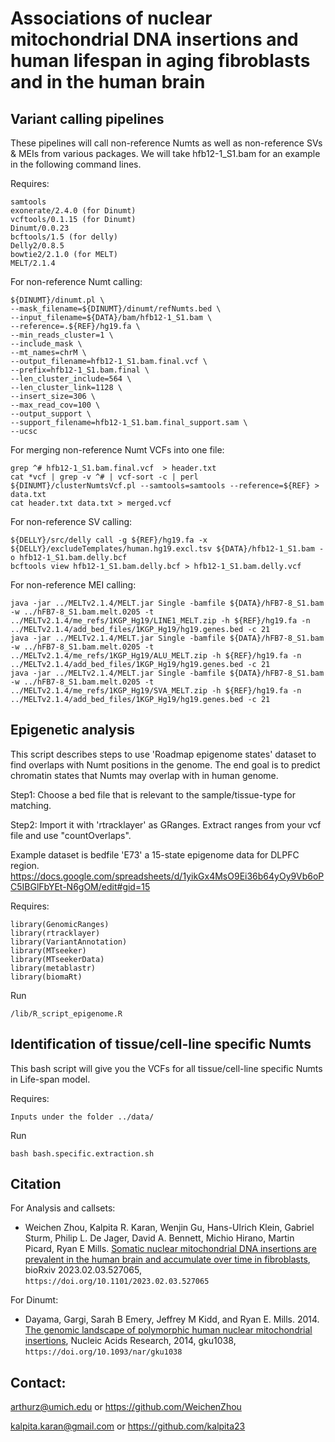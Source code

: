 # Associations of nuclear mitochondrial DNA insertions and human lifespan in aging fibroblasts and in the human brain

## Variant calling pipelines

These pipelines will call  non-reference Numts as well as non-reference SVs & MEIs from various packages. We will take hfb12-1_S1.bam for an example in the following command lines.

Requires: 
```
samtools
exonerate/2.4.0 (for Dinumt) 
vcftools/0.1.15 (for Dinumt) 
Dinumt/0.0.23
bcftools/1.5 (for delly)
Delly2/0.8.5
bowtie2/2.1.0 (for MELT) 
MELT/2.1.4
```

For non-reference Numt calling:
```
${DINUMT}/dinumt.pl \
--mask_filename=${DINUMT}/dinumt/refNumts.bed \
--input_filename=${DATA}/bam/hfb12-1_S1.bam \
--reference=.${REF}/hg19.fa \
--min_reads_cluster=1 \
--include_mask \
--mt_names=chrM \
--output_filename=hfb12-1_S1.bam.final.vcf \
--prefix=hfb12-1_S1.bam.final \
--len_cluster_include=564 \
--len_cluster_link=1128 \
--insert_size=306 \
--max_read_cov=100 \
--output_support \
--support_filename=hfb12-1_S1.bam.final_support.sam \
--ucsc
```

For merging non-reference Numt VCFs into one file:
```
grep ^# hfb12-1_S1.bam.final.vcf  > header.txt 
cat *vcf | grep -v ^# | vcf-sort -c | perl ${DINUMT}/clusterNumtsVcf.pl --samtools=samtools --reference=${REF} > data.txt 
cat header.txt data.txt > merged.vcf
```

For non-reference SV calling:
```
${DELLY}/src/delly call -g ${REF}/hg19.fa -x ${DELLY}/excludeTemplates/human.hg19.excl.tsv ${DATA}/hfb12-1_S1.bam -o hfb12-1_S1.bam.delly.bcf
bcftools view hfb12-1_S1.bam.delly.bcf > hfb12-1_S1.bam.delly.vcf
```

For non-reference MEI calling:
```
java -jar ../MELTv2.1.4/MELT.jar Single -bamfile ${DATA}/hFB7-8_S1.bam -w ../hFB7-8_S1.bam.melt.0205 -t ../MELTv2.1.4/me_refs/1KGP_Hg19/LINE1_MELT.zip -h ${REF}/hg19.fa -n ../MELTv2.1.4/add_bed_files/1KGP_Hg19/hg19.genes.bed -c 21
java -jar ../MELTv2.1.4/MELT.jar Single -bamfile ${DATA}/hFB7-8_S1.bam -w ../hFB7-8_S1.bam.melt.0205 -t ../MELTv2.1.4/me_refs/1KGP_Hg19/ALU_MELT.zip -h ${REF}/hg19.fa -n ../MELTv2.1.4/add_bed_files/1KGP_Hg19/hg19.genes.bed -c 21
java -jar ../MELTv2.1.4/MELT.jar Single -bamfile ${DATA}/hFB7-8_S1.bam -w ../hFB7-8_S1.bam.melt.0205 -t ../MELTv2.1.4/me_refs/1KGP_Hg19/SVA_MELT.zip -h ${REF}/hg19.fa -n ../MELTv2.1.4/add_bed_files/1KGP_Hg19/hg19.genes.bed -c 21
```

## Epigenetic analysis

This script describes steps to use 'Roadmap epigenome states' dataset to find overlaps with Numt positions in the genome. The end goal is to predict chromatin states that Numts may overlap with in human genome.

Step1: Choose a bed file that is relevant to the sample/tissue-type for matching. 

Step2: Import it with 'rtracklayer' as GRanges. Extract ranges from your vcf file and use "countOverlaps".

Example dataset is bedfile 'E73' a 15-state epigenome data for DLPFC region. https://docs.google.com/spreadsheets/d/1yikGx4MsO9Ei36b64yOy9Vb6oPC5IBGlFbYEt-N6gOM/edit#gid=15

Requires: 
```
library(GenomicRanges)
library(rtracklayer)
library(VariantAnnotation)
library(MTseeker)
library(MTseekerData)
library(metablastr)
library(biomaRt)
```

Run
```
/lib/R_script_epigenome.R
```

## Identification of tissue/cell-line specific Numts

This bash script will give you the VCFs for all tissue/cell-line specific Numts in Life-span model.

Requires: 
```
Inputs under the folder ../data/
```

Run
```
bash bash.specific.extraction.sh
```


## Citation

For Analysis and callsets:
* Weichen Zhou, Kalpita R. Karan, Wenjin Gu, Hans-Ulrich Klein, Gabriel Sturm, Philip L. De Jager, David A. Bennett, Michio Hirano, Martin Picard, Ryan E Mills. [Somatic nuclear mitochondrial DNA insertions are prevalent in the human brain and accumulate over time in fibroblasts](https://www.biorxiv.org/content/10.1101/2023.02.03.527065v3.full.pdf), bioRxiv 2023.02.03.527065, `https://doi.org/10.1101/2023.02.03.527065`

For Dinumt:
* Dayama, Gargi, Sarah B Emery, Jeffrey M Kidd, and Ryan E. Mills. 2014. [The genomic landscape of polymorphic human nuclear mitochondrial insertions](https://www.ncbi.nlm.nih.gov/pmc/articles/PMC4227756/pdf/gku1038.pdf),
Nucleic Acids Research, 2014, gku1038, `https://doi.org/10.1093/nar/gku1038`


## Contact:

arthurz@umich.edu or https://github.com/WeichenZhou

kalpita.karan@gmail.com or https://github.com/kalpita23
